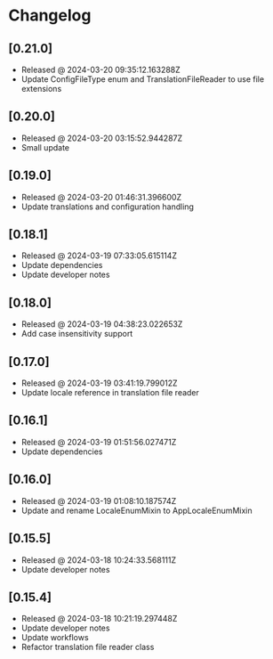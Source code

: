 # Changelog

## [0.21.0]

- Released @ 2024-03-20 09:35:12.163288Z
- Update ConfigFileType enum and TranslationFileReader to use file extensions

## [0.20.0]

- Released @ 2024-03-20 03:15:52.944287Z
- Small update

## [0.19.0]

- Released @ 2024-03-20 01:46:31.396600Z
- Update translations and configuration handling

## [0.18.1]

- Released @ 2024-03-19 07:33:05.615114Z
- Update dependencies
- Update developer notes

## [0.18.0]

- Released @ 2024-03-19 04:38:23.022653Z
- Add case insensitivity support

## [0.17.0]

- Released @ 2024-03-19 03:41:19.799012Z
- Update locale reference in translation file reader

## [0.16.1]

- Released @ 2024-03-19 01:51:56.027471Z
- Update dependencies

## [0.16.0]

- Released @ 2024-03-19 01:08:10.187574Z
- Update and rename LocaleEnumMixin to AppLocaleEnumMixin

## [0.15.5]

- Released @ 2024-03-18 10:24:33.568111Z
- Update developer notes

## [0.15.4]

- Released @ 2024-03-18 10:21:19.297448Z
- Update developer notes
- Update workflows
- Refactor translation file reader class
